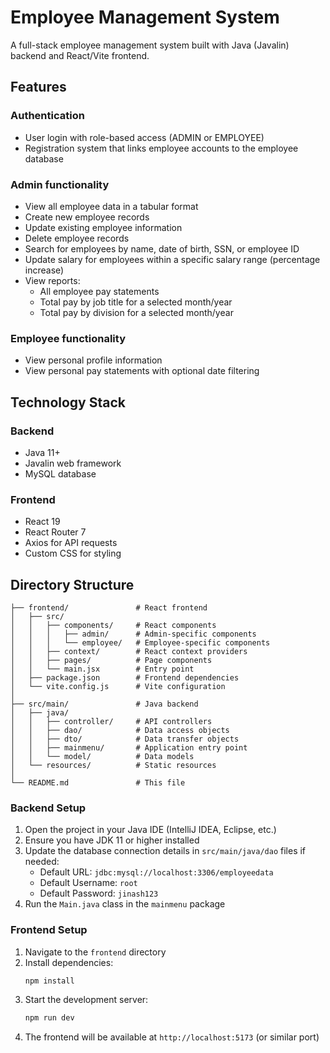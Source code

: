# Employee Management System

A full-stack employee management system built with Java (Javalin) backend and React/Vite frontend.

## Features

### Authentication
- User login with role-based access (ADMIN or EMPLOYEE)
- Registration system that links employee accounts to the employee database

### Admin functionality
- View all employee data in a tabular format
- Create new employee records
- Update existing employee information
- Delete employee records
- Search for employees by name, date of birth, SSN, or employee ID
- Update salary for employees within a specific salary range (percentage increase)
- View reports:
  - All employee pay statements
  - Total pay by job title for a selected month/year
  - Total pay by division for a selected month/year

### Employee functionality
- View personal profile information
- View personal pay statements with optional date filtering

## Technology Stack

### Backend
- Java 11+
- Javalin web framework
- MySQL database

### Frontend
- React 19
- React Router 7
- Axios for API requests
- Custom CSS for styling

## Directory Structure

```
├── frontend/               # React frontend
│   ├── src/
│   │   ├── components/     # React components
│   │   │   ├── admin/      # Admin-specific components
│   │   │   └── employee/   # Employee-specific components
│   │   ├── context/        # React context providers
│   │   ├── pages/          # Page components
│   │   └── main.jsx        # Entry point
│   ├── package.json        # Frontend dependencies
│   └── vite.config.js      # Vite configuration
│
├── src/main/               # Java backend
│   ├── java/
│   │   ├── controller/     # API controllers
│   │   ├── dao/            # Data access objects
│   │   ├── dto/            # Data transfer objects
│   │   ├── mainmenu/       # Application entry point
│   │   └── model/          # Data models
│   └── resources/          # Static resources
│
└── README.md               # This file
```

### Backend Setup
1. Open the project in your Java IDE (IntelliJ IDEA, Eclipse, etc.)
2. Ensure you have JDK 11 or higher installed
3. Update the database connection details in `src/main/java/dao` files if needed:
   - Default URL: `jdbc:mysql://localhost:3306/employeedata`
   - Default Username: `root`
   - Default Password: `jinash123`
4. Run the `Main.java` class in the `mainmenu` package

### Frontend Setup
1. Navigate to the `frontend` directory
2. Install dependencies:
   ```bash
   npm install
   ```
3. Start the development server:
   ```bash
   npm run dev
   ```
4. The frontend will be available at `http://localhost:5173` (or similar port)

